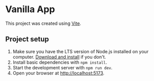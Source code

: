 # Vanilla App

This project was created using [Vite](https://vitejs.dev/).

## Project setup

1. Make sure you have the LTS version of Node.js installed on your computer.
   [Download and install](https://nodejs.org/en/) if you don't.
2. Install basic dependencies with `npm install`.
3. Start the development server with `npm run dev`.
4. Open your browser at [http://localhost:5173](http://localhost:5173).
